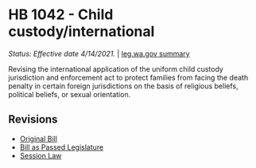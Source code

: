 # HB 1042 - Child custody/international
*Status: Effective date 4/14/2021.* | [leg.wa.gov summary](https://app.leg.wa.gov/billsummary?BillNumber=1042&Year=2021)

Revising the international application of the uniform child custody jurisdiction and enforcement act to protect families from facing the death penalty in certain foreign jurisdictions on the basis of religious beliefs, political beliefs, or sexual orientation.

## Revisions
* [Original Bill](1/)
* [Bill as Passed Legislature](1/)
* [Session Law](1/)